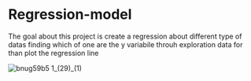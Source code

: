 # Regression-model

The goal about this project is create a regression about different type of datas finding which of one are the y variabile throuh exploration data for than plot the regression line 

![bnug59b5 1_(29)_(1)](https://user-images.githubusercontent.com/104760218/193879017-eefc859f-3afb-4581-8f49-f9ea6380cb48.jpg)

